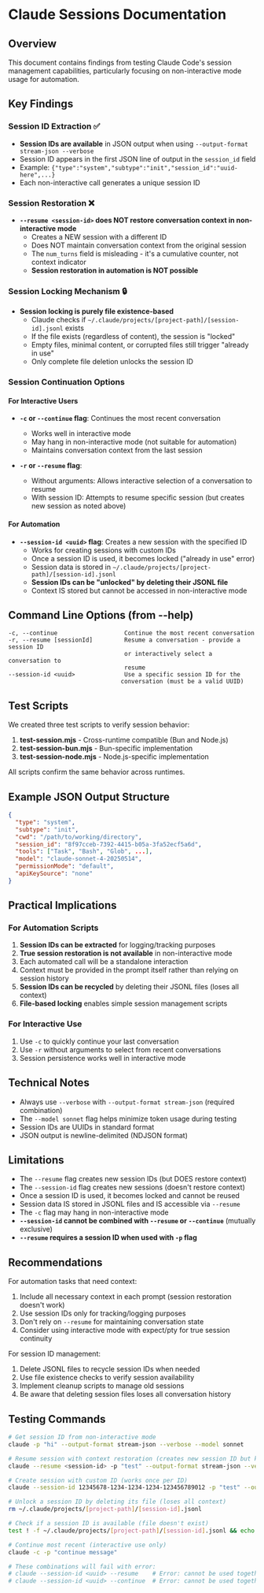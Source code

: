 # Claude Sessions Documentation

## Overview

This document contains findings from testing Claude Code's session management capabilities, particularly focusing on non-interactive mode usage for automation.

## Key Findings

### Session ID Extraction ✅

- **Session IDs are available** in JSON output when using `--output-format stream-json --verbose`
- Session ID appears in the first JSON line of output in the `session_id` field
- Example: `{"type":"system","subtype":"init","session_id":"uuid-here",...}`
- Each non-interactive call generates a unique session ID

### Session Restoration ❌

- **`--resume <session-id>` does NOT restore conversation context in non-interactive mode**
  - Creates a NEW session with a different ID 
  - Does NOT maintain conversation context from the original session
  - The `num_turns` field is misleading - it's a cumulative counter, not context indicator
  - **Session restoration in automation is NOT possible**

### Session Locking Mechanism 🔒

- **Session locking is purely file existence-based**
  - Claude checks if `~/.claude/projects/[project-path]/[session-id].jsonl` exists
  - If the file exists (regardless of content), the session is "locked"
  - Empty files, minimal content, or corrupted files still trigger "already in use"
  - Only complete file deletion unlocks the session ID

### Session Continuation Options

#### For Interactive Users

- **`-c` or `--continue` flag**: Continues the most recent conversation
  - Works well in interactive mode
  - May hang in non-interactive mode (not suitable for automation)
  - Maintains conversation context from the last session

- **`-r` or `--resume` flag**: 
  - Without arguments: Allows interactive selection of a conversation to resume
  - With session ID: Attempts to resume specific session (but creates new session as noted above)

#### For Automation

- **`--session-id <uuid>` flag**: Creates a new session with the specified ID
  - Works for creating sessions with custom IDs
  - Once a session ID is used, it becomes locked ("already in use" error)
  - Session data is stored in `~/.claude/projects/[project-path]/[session-id].jsonl`
  - **Session IDs can be "unlocked" by deleting their JSONL file**
  - Context IS stored but cannot be accessed in non-interactive mode

## Command Line Options (from --help)

```
-c, --continue                   Continue the most recent conversation
-r, --resume [sessionId]         Resume a conversation - provide a session ID
                                 or interactively select a conversation to
                                 resume
--session-id <uuid>              Use a specific session ID for the
                                conversation (must be a valid UUID)
```

## Test Scripts

We created three test scripts to verify session behavior:

1. **test-session.mjs** - Cross-runtime compatible (Bun and Node.js)
2. **test-session-bun.mjs** - Bun-specific implementation
3. **test-session-node.mjs** - Node.js-specific implementation

All scripts confirm the same behavior across runtimes.

## Example JSON Output Structure

```json
{
  "type": "system",
  "subtype": "init",
  "cwd": "/path/to/working/directory",
  "session_id": "8f97cceb-7392-4415-b05a-3fa52ecf5a6d",
  "tools": ["Task", "Bash", "Glob", ...],
  "model": "claude-sonnet-4-20250514",
  "permissionMode": "default",
  "apiKeySource": "none"
}
```

## Practical Implications

### For Automation Scripts

1. **Session IDs can be extracted** for logging/tracking purposes
2. **True session restoration is not available** in non-interactive mode
3. Each automated call will be a standalone interaction
4. Context must be provided in the prompt itself rather than relying on session history
5. **Session IDs can be recycled** by deleting their JSONL files (loses all context)
6. **File-based locking** enables simple session management scripts

### For Interactive Use

1. Use `-c` to quickly continue your last conversation
2. Use `-r` without arguments to select from recent conversations
3. Session persistence works well in interactive mode

## Technical Notes

- Always use `--verbose` with `--output-format stream-json` (required combination)
- The `--model sonnet` flag helps minimize token usage during testing
- Session IDs are UUIDs in standard format
- JSON output is newline-delimited (NDJSON format)

## Limitations

- The `--resume` flag creates new session IDs (but DOES restore context)
- The `--session-id` flag creates new sessions (doesn't restore context) 
- Once a session ID is used, it becomes locked and cannot be reused
- Session data IS stored in JSONL files and IS accessible via `--resume`
- The `-c` flag may hang in non-interactive mode
- **`--session-id` cannot be combined with `--resume` or `--continue`** (mutually exclusive)
- **`--resume` requires a session ID when used with `-p` flag**

## Recommendations

For automation tasks that need context:
1. Include all necessary context in each prompt (session restoration doesn't work)
2. Use session IDs only for tracking/logging purposes
3. Don't rely on `--resume` for maintaining conversation state
4. Consider using interactive mode with expect/pty for true session continuity

For session ID management:
1. Delete JSONL files to recycle session IDs when needed
2. Use file existence checks to verify session availability
3. Implement cleanup scripts to manage old sessions
4. Be aware that deleting session files loses all conversation history

## Testing Commands

```bash
# Get session ID from non-interactive mode
claude -p "hi" --output-format stream-json --verbose --model sonnet

# Resume session with context restoration (creates new session ID but keeps history!)
claude --resume <session-id> -p "test" --output-format stream-json --verbose --model sonnet

# Create session with custom ID (works once per ID)
claude --session-id 12345678-1234-1234-1234-123456789012 -p "test" --output-format stream-json --verbose --model sonnet

# Unlock a session ID by deleting its file (loses all context)
rm ~/.claude/projects/[project-path]/[session-id].jsonl

# Check if a session ID is available (file doesn't exist)
test ! -f ~/.claude/projects/[project-path]/[session-id].jsonl && echo "Available" || echo "Locked"

# Continue most recent (interactive use only)
claude -c -p "continue message"

# These combinations will fail with error:
# claude --session-id <uuid> --resume    # Error: cannot be used together
# claude --session-id <uuid> --continue  # Error: cannot be used together
```